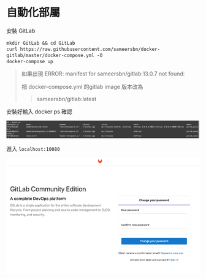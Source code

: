 # 自動化部屬

安裝 GitLab

```text
mkdir GitLab && cd GitLab
curl https://raw.githubusercontent.com/sameersbn/docker-gitlab/master/docker-compose.yml -O
docker-compose up
```

> 如果出現 ERROR: manifest for sameersbn/gitlab:13.0.7 not found:
>
>  把 docker-compose.yml 的gitlab image 版本改為 
>
> > sameersbn/gitlab:latest

安裝好輸入 docker ps 確認

![](.gitbook/assets/ying-mu-kuai-zhao-20200731-shang-wu-10.03.27.png)

進入 `localhost:10080`

![](.gitbook/assets/ying-mu-kuai-zhao-20200731-shang-wu-10.03.31.png)

